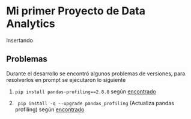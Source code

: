 # Mi primer Proyecto de Data Analytics 

Insertando


## Problemas

Durante el desarrollo se encontró algunos problemas de versiones, para resolverlos en prompt se ejecutaron lo siguiente

1. ` pip install pandas-profiling==2.8.0 `  según [encontrado](https://github.com/ydataai/pandas-profiling/issues/528)

2. ` pip install -q --upgrade pandas_profiling`  (Actualiza pandas profiling)  según [encontrado](https://community.insaid.co/hc/en-us/community/posts/360046929193-Unable-to-import-pandas-profiling)
